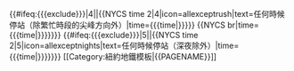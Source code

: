 {{#ifeq:{{{exclude}}}|4||{{NYCS time 2|4|icon=allexceptrush|text=任何時候停站（除繁忙時段的尖峰方向外）|time={{{time|}}}}} {{NYCS br|time={{{time|}}}}}}} {{#ifeq:{{{exclude}}}|5||{{NYCS time 2|5|icon=allexceptnights|text=任何時候停站（深夜除外）|time={{{time|}}}}}}}<noinclude>
[[Category:紐約地鐵模板|{{PAGENAME}}]]
</noinclude>